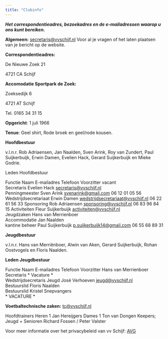 ```yaml
---
title: "Clubinfo"
---
```


**_Het correspondentieadres, bezoekadres en de e-mailadressen waarop u ons kunt bereiken._**


**Algemeen:** 
secretaris@vvschijf.nl 
Voor al je vragen of het laten plaatsen van je bericht op de website.


**Correspondentieadres:**

De Nieuwe Zoek 21

4721 CA  Schijf


**Accomodatie Sportpark de Zoek:**

Zoeksedijk 6

4721 AT  Schijf

Tel. 0165 34 31 15


**Opgericht**: 1 juli 1966

**Tenue**: Geel shirt, Rode broek en geel/rode kousen.


**Hoofdbestuur**



v.l.n.r. Rob Adriaensen, Jan Naalden, Sven Arink, Roy van Zundert, Paul Suijkerbuijk, Erwin Damen, Evelien Hack, Gerard Suijkerbuijk en Mieke Godrie.

Leden Hoofdbestuur

Functie                                                 	 Naam	 E-mailadres	 Telefoon
Voorzitter 	 vacant	 	  
Secretaris	 Evelien Hack 	 secretaris@vvschijf.nl	  
Penningmeester	 Sven Arink	 svenarink@gmail.com	 06 12 01 05 56
Wedstrijdsecretariaat	 Erwin Damen	 wedstrijdsecretariaat@vvschijf.nl	 06 22 61 56 33
Sponsoring	 Rob Adriaensen	 sponsoring@vvschijf.nl	 06 83 96 84 15 
Activiteiten	 Fleur Suijkerbuijk	 activiteiten@vvschijf.nl	  
Jeugdzaken	 Hans van Merrienboer	 	  
Accommodatie	 Jan Naalden	 	  
kantine beheer	 Paul Suijkerbuijk	 p.suijkerbuijk14@gmail.com	   06 55 68 89 31


**Jeugdbestuur**



v.l.n.r. Hans van Merriënboer, Alwin van Aken, Gerard Suijkerbuijk, Rohan Oostvogels en Floris Naalden.

**Leden Jeugdbestuur**
 
 Functie                                                 	 Naam	 E-mailadres	 Telefoon
 Voorzitter	 Hans van Merrienboer	 	  
 Secretaris	 * Vacature *	 	 
 Wedstrijdsecretaris Jeugd	 José Verhoeven	jeugd@vvschijf.nl	  
 Bestuurslid	 Floris Naalden	 	  
 Bestuurslid	 Kristel Snepvangers	 	  
     * VACATURE *	 	 	  


**Voetbaltechnische zaken:**  tc@vvschijf.nl


Hoofdtrainers
 Heren 1	 Jan Hereijgers
 Dames 1	Ton van Dongen
 Keepers; Jeugd + Senioren 	 Richard Fossen / Peter Valster 
 

Voor meer informatie over het privacybeleid van vv Schijf: [AVG](/avg)
